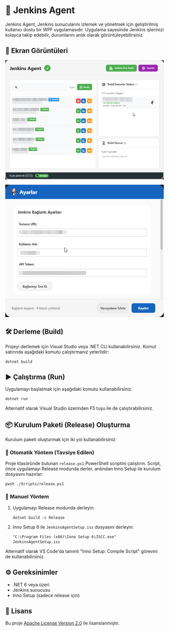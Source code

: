 # 🚀 Jenkins Agent

Jenkins Agent, Jenkins sunucularını izlemek ve yönetmek için geliştirilmiş kullanıcı dostu bir WPF uygulamasıdır. Uygulama sayesinde Jenkins işlerinizi kolayca takip edebilir, durumlarını anlık olarak görüntüleyebilirsiniz.

## 📸 Ekran Görüntüleri

<p align="center">
  <img src="Resources/screenshots/1.png" alt="Jenkins Agent Ana Ekran" width="600" />
</p>

<p align="center">
  <img src="Resources/screenshots/2.png" alt="Jenkins Agent Detay" width="600" />
</p>

## 🛠️ Derleme (Build)
Projeyi derlemek için Visual Studio veya .NET CLI kullanabilirsiniz. Komut satırında aşağıdaki komutu çalıştırmanız yeterlidir:

```
dotnet build
```

## ▶️ Çalıştırma (Run)
Uygulamayı başlatmak için aşağıdaki komutu kullanabilirsiniz:

```
dotnet run
```

Alternatif olarak Visual Studio üzerinden F5 tuşu ile de çalıştırabilirsiniz.

## 📦 Kurulum Paketi (Release) Oluşturma
Kurulum paketi oluşturmak için iki yol kullanabilirsiniz:

### 🤖 Otomatik Yöntem (Tavsiye Edilen)

Proje klasöründe bulunan `release.ps1` PowerShell scriptini çalıştırın. Script, önce uygulamayı Release modunda derler, ardından Inno Setup ile kurulum dosyasını hazırlar:

```
pwsh ./Scripts/release.ps1
```

### 📝 Manuel Yöntem

1. Uygulamayı Release modunda derleyin:
   ```
   dotnet build -c Release
   ```
2. Inno Setup 6 ile `JenkinsAgentSetup.iss` dosyasını derleyin:
   ```
   "C:\Program Files (x86)\Inno Setup 6\ISCC.exe" JenkinsAgentSetup.iss
   ```

Alternatif olarak VS Code'da tanımlı "Inno Setup: Compile Script" görevini de kullanabilirsiniz.

## ⚙️ Gereksinimler
- .NET 6 veya üzeri
- Jenkins sunucusu
- Inno Setup (sadece release için)

## 📄 Lisans
Bu proje [Apache License Version 2.0](LICENSE) ile lisanslanmıştır.
